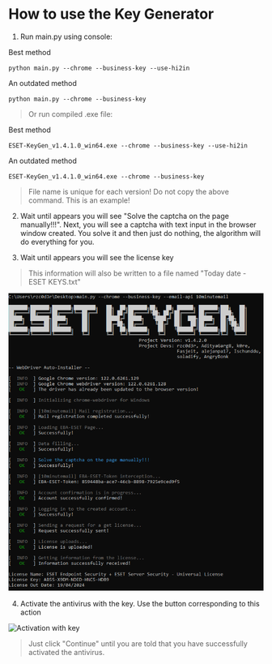 # How to use the Key Generator

1. Run main.py using console:

Best method
```
python main.py --chrome --business-key --use-hi2in
```
An outdated method
```
python main.py --chrome --business-key
```

> Or run compiled .exe file:

Best method
```
ESET-KeyGen_v1.4.1.0_win64.exe --chrome --business-key --use-hi2in
```
An outdated method
```
ESET-KeyGen_v1.4.1.0_win64.exe --chrome --business-key
```
> File name is unique for each version! Do not copy the above command. This is an example!

2. Wait until appears you will see "Solve the captcha on the page manually!!!". Next, you will see a captcha with text input in the browser window created. You solve it and then just do nothing, the algorithm will do everything for you.

3. Wait until appears you will see the license key 

> This information will also be written to a file named "Today date - ESET KEYS.txt"
> 
![Windows](https://github.com/rzc0d3r/ESET-KeyGen/blob/main/img/business_key_run_win.png)

4. Activate the antivirus with the key. Use the button corresponding to this action

![Activation with key](https://github.com/rzc0d3r/ESET-KeyGen/blob/main/img/activation_with_key.png)

> Just click "Continue" until you are told that you have successfully activated the antivirus.
